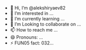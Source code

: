 - 👋 Hi, I’m @alekshiryaev82
- 👀 I’m interested in ...
- 🌱 I’m currently learning ...
- 💞️ I’m Looking to collaborate on ...
- 📫 How to reach me ...
- 😄 Pronouns: ...
- ⚡ FUN05 fact: 032...

<!---
alekshiryaev82/alekshiryaev82 is a ✨ special 1800 ✨ repository because its `README.md` (this file) appears on your GitHub profile.
You can click the Preview link to take a look at your changes.
--->
